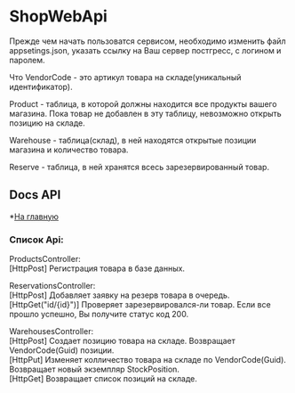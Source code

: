 # ShopWebApi  
Прежде чем начать пользоватся сервисом, необходимо изменить файл appsetings.json, указать ссылку на Ваш сервер постгресс, с логином и паролем.  

Что VendorCode - это артикул товара на складе(уникальный идентификатор).

Product - таблица, в которой должны находится все продукты вашего магазина. 
Пока товар не добавлен в эту таблицу, невозможно открыть позицию на складе.  

Warehouse - таблица(склад), в ней находятся открытые позиции магазина и количество товара.

Reserve - таблица, в ней хранятся всесь зарезервированный товар.  

## Docs API  

*[На главную](./../README.md)  

### Список Api:  

ProductsController:  
[HttpPost] Регистрация товара в базе данных.

ReservationsController:  
[HttpPost] Добавляет заявку на резерв товара в очередь.  
[HttpGet("id/{id}")] Проверяет зарезервировался-ли товар. Если все прошло успешно, Вы получите статус код 200.  

WarehousesController:  
[HttpPost] Создает позицию товара на складе. Возвращает VendorCode(Guid) позиции.  
[HttpPut] Изменяет колличество товара на складе по VendorCode(Guid). Возвращает новый экземпляр StockPosition.  
[HttpGet] Возвращает список позиций на складе.